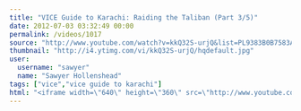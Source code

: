```yaml
---
title: "VICE Guide to Karachi: Raiding the Taliban (Part 3/5)"
date: 2012-07-03 03:32:49 00:00
permalink: /videos/1017
source: "http://www.youtube.com/watch?v=kkQ32S-urjQ&list=PL9383B0B7583A5C66&index=3&feature=plpp_video"
thumbnail: "http://i4.ytimg.com/vi/kkQ32S-urjQ/hqdefault.jpg"
user:
  username: "sawyer"
  name: "Sawyer Hollenshead"
tags: ["vice","vice guide to karachi"]
html: "<iframe width=\"640\" height=\"360\" src=\"http://www.youtube.com/embed/kkQ32S-urjQ?wmode=transparent&fs=1&feature=oembed\" frameborder=\"0\" allowfullscreen></iframe>"
---
```


